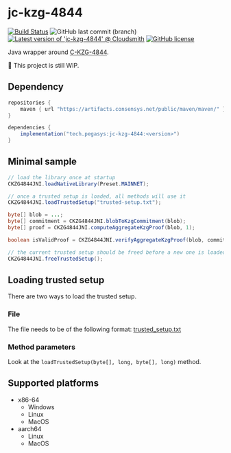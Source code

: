 # jc-kzg-4844

[![Build Status](https://circleci.com/gh/ConsenSys/jc-kzg-4844.svg?style=svg)](https://circleci.com/gh/ConsenSys/workflows/jc-kzg-4844)
![GitHub last commit (branch)](https://img.shields.io/github/last-commit/ConsenSys/jc-kzg-4844/master)
[![Latest version of 'jc-kzg-4844' @ Cloudsmith](https://api-prd.cloudsmith.io/v1/badges/version/consensys/maven/maven/jc-kzg-4844/latest/a=noarch;xg=tech.pegasys/?render=true&show_latest=true)](https://cloudsmith.io/~consensys/repos/maven/packages/detail/maven/jc-kzg-4844/latest/a=noarch;xg=tech.pegasys/)
[![GitHub license](https://img.shields.io/github/license/ConsenSys/jc-kzg-4844.svg)](https://github.com/ConsenSys/jc-kzg-4844/blob/master/LICENSE)

Java wrapper around [C-KZG-4844](https://github.com/ethereum/c-kzg-4844).

🚧 This project is still WIP.

## Dependency

```groovy
repositories {
    maven { url "https://artifacts.consensys.net/public/maven/maven/" }
}

dependencies {
    implementation("tech.pegasys:jc-kzg-4844:<version>")
}
```

## Minimal sample

```java
// load the library once at startup
CKZG4844JNI.loadNativeLibrary(Preset.MAINNET);

// once a trusted setup is loaded, all methods will use it
CKZG4844JNI.loadTrustedSetup("trusted-setup.txt");

byte[] blob = ...;
byte[] commitment = CKZG4844JNI.blobToKzgCommitment(blob);
byte[] proof = CKZG4844JNI.computeAggregateKzgProof(blob, 1);

boolean isValidProof = CKZG4844JNI.verifyAggregateKzgProof(blob, commitment, 1, proof);

// the current trusted setup should be freed before a new one is loaded
CKZG4844JNI.freeTrustedSetup();
```

## Loading trusted setup

There are two ways to load the trusted setup.

### File
The file needs to be of the following format: [trusted_setup.txt](https://github.com/ethereum/c-kzg-4844/blob/main/src/trusted_setup.txt)

### Method parameters 
Look at the `loadTrustedSetup(byte[], long, byte[], long)` method.

## Supported platforms

- x86-64
    - Windows
    - Linux
    - MacOS
- aarch64
    - Linux
    - MacOS